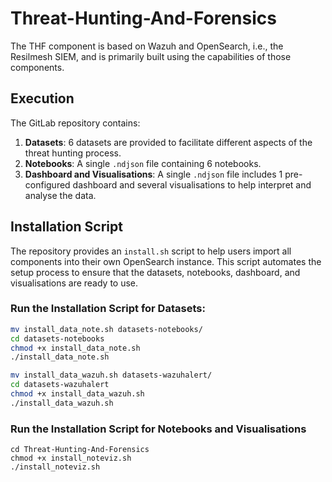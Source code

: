 # Threat-Hunting-And-Forensics

The THF component is based on Wazuh and OpenSearch, i.e., the Resilmesh SIEM, and is primarily built using the capabilities of those components.

## Execution

The GitLab repository contains:

1. **Datasets**: 6 datasets are provided to facilitate different aspects of the threat hunting process.
2. **Notebooks**: A single `.ndjson` file containing 6 notebooks.
3. **Dashboard and Visualisations**: A single `.ndjson` file includes 1 pre-configured dashboard and several visualisations to help interpret and analyse the data.

## Installation Script

The repository provides an `install.sh` script to help users import all components into their own OpenSearch instance. This script automates the setup process to ensure that the datasets, notebooks, dashboard, and visualisations are ready to use.

### Run the Installation Script for Datasets:

```bash
mv install_data_note.sh datasets-notebooks/
cd datasets-notebooks
chmod +x install_data_note.sh
./install_data_note.sh

mv install_data_wazuh.sh datasets-wazuhalert/
cd datasets-wazuhalert
chmod +x install_data_wazuh.sh
./install_data_wazuh.sh
```
### Run the Installation Script for Notebooks and Visualisations

```
cd Threat-Hunting-And-Forensics
chmod +x install_noteviz.sh
./install_noteviz.sh
```
